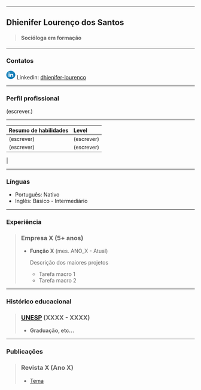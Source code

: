 * * *
## **Dhienifer Lourenço dos Santos**
> #### Socióloga em formação

---
### **Contatos**

![LinkedIn](./images/resized-linkedin-icon.svg) Linkedin: [dhienifer-lourenco](https://www.linkedin.com/in/)

---
### **Perfil profissional**

(escrever.)

---

| **Resumo de habilidades**       | Level         |
|:--------------------------------|:--------------|
| (escrever)                  | (escrever)      |
| (escrever)                  | (escrever)      |
|

---
### **Línguas**
- Português: Nativo
- Inglês: Básico - Intermediário

---
### **Experiência**
> ### **Empresa X** (5+ anos)
>
> - **Função X** (mes. ANO_X - Atual)
>
>   Descrição dos maiores projetos
>   - Tarefa macro 1
>   - Tarefa macro 2

---
### **Histórico educacional**
> ### **[UNESP]()** (XXXX - XXXX)
> - **Graduação, etc...**
> 

---
### **Publicações**
> ### **Revista X** (Ano X)
> - [Tema](Link)
>
